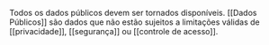 Todos os dados públicos devem ser tornados disponíveis. [[Dados Públicos]] são dados que não estão sujeitos a limitações válidas de [[privacidade]], [[segurança]] ou [[controle de acesso]]. 